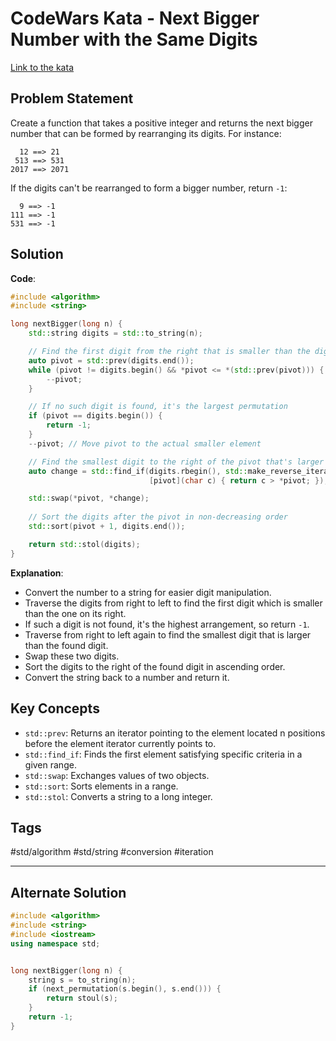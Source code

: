 # CodeWars Kata - Next Bigger Number with the Same Digits

[Link to the kata](https://www.codewars.com/kata/55983863da40caa2c900004e/train/cpp)

## Problem Statement

Create a function that takes a positive integer and returns the next bigger number that can be formed by rearranging its digits. For instance:

```
  12 ==> 21
 513 ==> 531
2017 ==> 2071
```

If the digits can't be rearranged to form a bigger number, return `-1`:

```
  9 ==> -1
111 ==> -1
531 ==> -1
```

## Solution

**Code**:
```cpp
#include <algorithm>
#include <string>

long nextBigger(long n) {
    std::string digits = std::to_string(n);

    // Find the first digit from the right that is smaller than the digit to its right
    auto pivot = std::prev(digits.end());
    while (pivot != digits.begin() && *pivot <= *(std::prev(pivot))) {
        --pivot;
    }

    // If no such digit is found, it's the largest permutation
    if (pivot == digits.begin()) {
        return -1;
    }
    --pivot; // Move pivot to the actual smaller element

    // Find the smallest digit to the right of the pivot that's larger than the pivot
    auto change = std::find_if(digits.rbegin(), std::make_reverse_iterator(pivot), 
                               [pivot](char c) { return c > *pivot; });

    std::swap(*pivot, *change);
    
    // Sort the digits after the pivot in non-decreasing order
    std::sort(pivot + 1, digits.end());

    return std::stol(digits);
}
```

**Explanation**:

- Convert the number to a string for easier digit manipulation.
- Traverse the digits from right to left to find the first digit which is smaller than the one on its right.
- If such a digit is not found, it's the highest arrangement, so return `-1`.
- Traverse from right to left again to find the smallest digit that is larger than the found digit.
- Swap these two digits.
- Sort the digits to the right of the found digit in ascending order.
- Convert the string back to a number and return it.

## Key Concepts

- `std::prev`: Returns an iterator pointing to the element located n positions before the element iterator currently points to.
- `std::find_if`: Finds the first element satisfying specific criteria in a given range.
- `std::swap`: Exchanges values of two objects.
- `std::sort`: Sorts elements in a range.
- `std::stol`: Converts a string to a long integer.

## Tags

#std/algorithm #std/string #conversion #iteration

---


## Alternate Solution

```c++
#include <algorithm>
#include <string>
#include <iostream>
using namespace std;


long nextBigger(long n) {
    string s = to_string(n);
    if (next_permutation(s.begin(), s.end())) {
        return stoul(s);
    }
    return -1;
}
```
